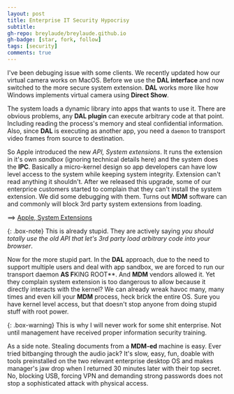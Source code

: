 ```yaml
---
layout: post
title: Enterprise IT Security Hypocrisy
subtitle: 
gh-repo: breylaude/breylaude.github.io
gh-badge: [star, fork, follow]
tags: [security]
comments: true
---
```


I've been debuging issue with some clients. We recently updated how our virtual camera works on MacOS. Before we use the **DAL interface** and now switched to the more secure system extension. **DAL** works more like how Windows implements virtual camera using **Direct Show**. 

The system loads a dynamic library into apps that wants to use it. There are obvious problems, any **DAL plugin** can execute arbitrary code at that point. Including reading the process's memory and steal confidential information. Also, since **DAL** is executing as another app, you need a `daemon` to transport video frames from source to destination.

So Apple introduced the new *API, System extensions*. It runs the extension in it's own *sandbox* (ignoring technical details here) and the system does the **IPC**. Basically a micro-kernel design so app developers can have low level access to the system while keeping system integrity. Extension can't read anything it shouldn't. After we released this upgrade, some of our enterprice customers started to complain that they can't install the system extension. We did some debugging with them. Turns out **MDM** software can and commonly will block 3rd party system extensions from loading.

==> [Apple, System Extensions](https://developer.apple.com/documentation/systemextensions)

{: .box-note}
This is already stupid. They are actively saying *you should totally use the old API that let's 3rd party load arbitrary code into your browser*.

Now for the more stupid part. In the **DAL** approach, due to the need to support multiple users and deal with app sandbox, we are forced to run our transport daemon **AS F**KING ROOT**. And **MDM** vendors allowed it. Yet they complain system extension is too dangerous to allow because it directly interacts with the kernel? We can already wreak havoc many, many times and even kill your **MDM** process, heck brick the entire OS. Sure you have kernel level access, but that doesn't stop anyone from doing stupid stuff with root power.

{: .box-warning}
This is why I will never work for some shit enterprise. Not until management have received proper information security training.

As a side note. Stealing documents from a **MDM-ed** machine is easy. Ever tried bitbanging through the audio jack? It's slow, easy, fun, doable with tools preinstalled on the two relevant enterprise desktop OS and makes manager's jaw drop when I returned 30 minutes later with their top secret. No, blocking USB, forcing VPN and demanding strong passwords does not stop a sophisticated attack with physical access.
